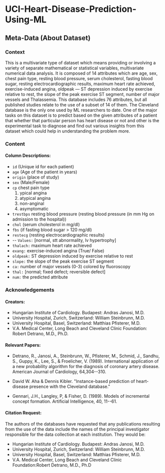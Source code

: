 # UCI-Heart-Disease-Prediction-Using-ML
## Meta-Data (About Dataset)

### Context
This is a multivariate type of dataset which means providing or involving a variety of separate mathematical or statistical variables, multivariate numerical data analysis. It is composed of 14 attributes which are age, sex, chest pain type, resting blood pressure, serum cholesterol, fasting blood sugar, resting electrocardiographic results, maximum heart rate achieved, exercise-induced angina, oldpeak — ST depression induced by exercise relative to rest, the slope of the peak exercise ST segment, number of major vessels and Thalassemia. This database includes 76 attributes, but all published studies relate to the use of a subset of 14 of them. The Cleveland database is the only one used by ML researchers to date. One of the major tasks on this dataset is to predict based on the given attributes of a patient that whether that particular person has heart disease or not and other is the experimental task to diagnose and find out various insights from this dataset which could help in understanding the problem more.

### Content
#### Column Descriptions:
* `id` (Unique id for each patient)
* `age` (Age of the patient in years)
* `origin` (place of study)
* `sex` (Male/Female)
* `cp` chest pain type
   1. ypical angina 
   2. atypical angina 
   3. non-anginal 
   4. asymptomatic
* `trestbps` resting blood pressure (resting blood pressure (in mm Hg on admission to the hospital))
* `chol` (serum cholesterol in mg/dl)
* `fbs` (if fasting blood sugar > 120 mg/dl)
* `restecg` (resting electrocardiographic results)
* -- `Values:` [normal, stt abnormality, lv hypertrophy]
* `thalach:` maximum heart rate achieved
* `exang:` exercise-induced angina (True/ False)
* `oldpeak:` ST depression induced by exercise relative to rest
* `slope:` the slope of the peak exercise ST segment
* `ca:` number of major vessels (0-3) colored by fluoroscopy
* `thal:` [normal; fixed defect; reversible defect]
* `num:` the predicted attribute
### Acknowledgements
#### Creators:
* Hungarian Institute of Cardiology. Budapest: Andras Janosi, M.D.
* University Hospital, Zurich, Switzerland: William Steinbrunn, M.D.
* University Hospital, Basel, Switzerland: Matthias Pfisterer, M.D.
* V.A. Medical Center, Long Beach and Cleveland Clinic Foundation: Robert Detrano, M.D., Ph.D.
#### Relevant Papers:
* Detrano, R., Janosi, A., Steinbrunn, W., Pfisterer, M., Schmid, J., Sandhu, S., Guppy, K., Lee, S., & Froelicher, V. (1989). International application of a new probability algorithm for the diagnosis of coronary artery disease. American Journal of Cardiology, 64,304--310.

* David W. Aha & Dennis Kibler. "Instance-based prediction of heart-disease presence with the Cleveland database." 
* Gennari, J.H., Langley, P, & Fisher, D. (1989). Models of incremental concept formation. Artificial Intelligence, 40, 11--61. 
#### Citation Request:
The authors of the databases have requested that any publications resulting from the use of the data include the names of the principal investigator responsible for the data collection at each institution. They would be:

* Hungarian Institute of Cardiology. Budapest: Andras Janosi, M.D.
* University Hospital, Zurich, Switzerland: William Steinbrunn, M.D.
* University Hospital, Basel, Switzerland: Matthias Pfisterer, M.D.
* V.A. Medical Center, Long Beach and Cleveland Clinic Foundation:Robert Detrano, M.D., Ph.D
